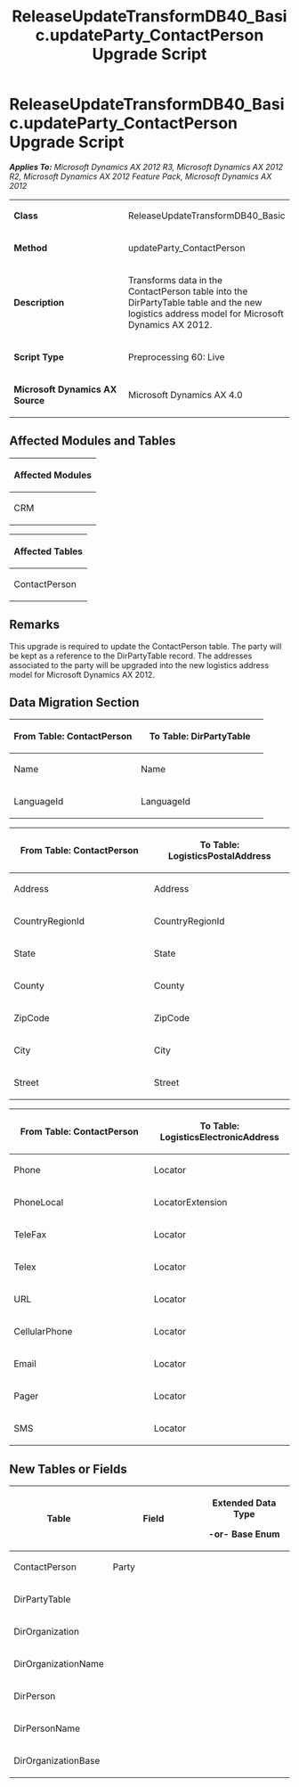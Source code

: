 ﻿---
title: ReleaseUpdateTransformDB40_Basic.updateParty_ContactPerson Upgrade Script
TOCTitle: ReleaseUpdateTransformDB40_Basic.updateParty_ContactPerson Upgrade Script
ms:assetid: ca6606a4-b97f-8c7e-9a52-90b82a249001
ms:mtpsurl: https://msdn.microsoft.com/en-us/library/JJ719648(v=AX.60)
ms:contentKeyID: 49711215
ms.date: 05/18/2015
mtps_version: v=AX.60
---

# ReleaseUpdateTransformDB40\_Basic.updateParty\_ContactPerson Upgrade Script 


_**Applies To:** Microsoft Dynamics AX 2012 R3, Microsoft Dynamics AX 2012 R2, Microsoft Dynamics AX 2012 Feature Pack, Microsoft Dynamics AX 2012_

<table>
<colgroup>
<col style="width: 50%" />
<col style="width: 50%" />
</colgroup>
<tbody>
<tr class="odd">
<td><p><strong>Class</strong></p></td>
<td><p>ReleaseUpdateTransformDB40_Basic</p></td>
</tr>
<tr class="even">
<td><p><strong>Method</strong></p></td>
<td><p>updateParty_ContactPerson</p></td>
</tr>
<tr class="odd">
<td><p><strong>Description</strong></p></td>
<td><p>Transforms data in the ContactPerson table into the DirPartyTable table and the new logistics address model for Microsoft Dynamics AX 2012.</p></td>
</tr>
<tr class="even">
<td><p><strong>Script Type</strong></p></td>
<td><p>Preprocessing 60: Live</p></td>
</tr>
<tr class="odd">
<td><p><strong>Microsoft Dynamics AX Source</strong></p></td>
<td><p>Microsoft Dynamics AX 4.0</p></td>
</tr>
</tbody>
</table>


## Affected Modules and Tables

<table>
<colgroup>
<col style="width: 100%" />
</colgroup>
<thead>
<tr class="header">
<th><p>Affected Modules</p></th>
</tr>
</thead>
<tbody>
<tr class="odd">
<td><p>CRM</p></td>
</tr>
</tbody>
</table>


<table>
<colgroup>
<col style="width: 100%" />
</colgroup>
<thead>
<tr class="header">
<th><p>Affected Tables</p></th>
</tr>
</thead>
<tbody>
<tr class="odd">
<td><p>ContactPerson</p></td>
</tr>
</tbody>
</table>


## Remarks

This upgrade is required to update the ContactPerson table. The party will be kept as a reference to the DirPartyTable record. The addresses associated to the party will be upgraded into the new logistics address model for Microsoft Dynamics AX 2012.

## Data Migration Section

<table>
<colgroup>
<col style="width: 50%" />
<col style="width: 50%" />
</colgroup>
<thead>
<tr class="header">
<th><p>From Table: ContactPerson</p></th>
<th><p>To Table: DirPartyTable</p></th>
</tr>
</thead>
<tbody>
<tr class="odd">
<td><p>Name</p></td>
<td><p>Name</p></td>
</tr>
<tr class="even">
<td><p>LanguageId</p></td>
<td><p>LanguageId</p></td>
</tr>
</tbody>
</table>


<table>
<colgroup>
<col style="width: 50%" />
<col style="width: 50%" />
</colgroup>
<thead>
<tr class="header">
<th><p>From Table: ContactPerson</p></th>
<th><p>To Table: LogisticsPostalAddress</p></th>
</tr>
</thead>
<tbody>
<tr class="odd">
<td><p>Address</p></td>
<td><p>Address</p></td>
</tr>
<tr class="even">
<td><p>CountryRegionId</p></td>
<td><p>CountryRegionId</p></td>
</tr>
<tr class="odd">
<td><p>State</p></td>
<td><p>State</p></td>
</tr>
<tr class="even">
<td><p>County</p></td>
<td><p>County</p></td>
</tr>
<tr class="odd">
<td><p>ZipCode</p></td>
<td><p>ZipCode</p></td>
</tr>
<tr class="even">
<td><p>City</p></td>
<td><p>City</p></td>
</tr>
<tr class="odd">
<td><p>Street</p></td>
<td><p>Street</p></td>
</tr>
</tbody>
</table>


<table>
<colgroup>
<col style="width: 50%" />
<col style="width: 50%" />
</colgroup>
<thead>
<tr class="header">
<th><p>From Table: ContactPerson</p></th>
<th><p>To Table: LogisticsElectronicAddress</p></th>
</tr>
</thead>
<tbody>
<tr class="odd">
<td><p>Phone</p></td>
<td><p>Locator</p></td>
</tr>
<tr class="even">
<td><p>PhoneLocal</p></td>
<td><p>LocatorExtension</p></td>
</tr>
<tr class="odd">
<td><p>TeleFax</p></td>
<td><p>Locator</p></td>
</tr>
<tr class="even">
<td><p>Telex</p></td>
<td><p>Locator</p></td>
</tr>
<tr class="odd">
<td><p>URL</p></td>
<td><p>Locator</p></td>
</tr>
<tr class="even">
<td><p>CellularPhone</p></td>
<td><p>Locator</p></td>
</tr>
<tr class="odd">
<td><p>Email</p></td>
<td><p>Locator</p></td>
</tr>
<tr class="even">
<td><p>Pager</p></td>
<td><p>Locator</p></td>
</tr>
<tr class="odd">
<td><p>SMS</p></td>
<td><p>Locator</p></td>
</tr>
</tbody>
</table>


## New Tables or Fields

<table>
<colgroup>
<col style="width: 33%" />
<col style="width: 33%" />
<col style="width: 33%" />
</colgroup>
<thead>
<tr class="header">
<th><p>Table</p></th>
<th><p>Field</p></th>
<th><p>Extended Data Type</p>
<p>-or- Base Enum</p></th>
</tr>
</thead>
<tbody>
<tr class="odd">
<td><p>ContactPerson</p></td>
<td><p>Party</p></td>
<td><p></p></td>
</tr>
<tr class="even">
<td><p>DirPartyTable</p></td>
<td><p></p></td>
<td><p></p></td>
</tr>
<tr class="odd">
<td><p>DirOrganization</p></td>
<td><p></p></td>
<td><p></p></td>
</tr>
<tr class="even">
<td><p>DirOrganizationName</p></td>
<td><p></p></td>
<td><p></p></td>
</tr>
<tr class="odd">
<td><p>DirPerson</p></td>
<td><p></p></td>
<td><p></p></td>
</tr>
<tr class="even">
<td><p>DirPersonName</p></td>
<td><p></p></td>
<td><p></p></td>
</tr>
<tr class="odd">
<td><p>DirOrganizationBase</p></td>
<td><p></p></td>
<td><p></p></td>
</tr>
</tbody>
</table>

  


